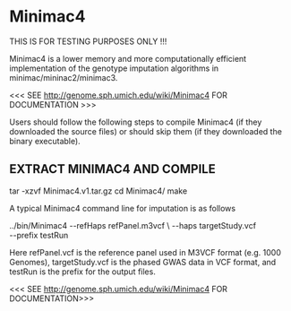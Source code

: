 # Minimac4

THIS IS FOR TESTING PURPOSES ONLY !!!

Minimac4 is a lower memory and more computationally efficient
implementation of the genotype imputation algorithms in 
minimac/mininac2/minimac3.

<<< SEE http://genome.sph.umich.edu/wiki/Minimac4 FOR DOCUMENTATION >>>

Users should follow the following steps to compile Minimac4 
(if they downloaded the source files) or should skip them
(if they downloaded the binary executable).

## EXTRACT MINIMAC4 AND COMPILE
 
tar -xzvf Minimac4.v1.tar.gz
cd Minimac4/
make

A typical Minimac4 command line for imputation is as follows

../bin/Minimac4 --refHaps refPanel.m3vcf \ 
                --haps targetStudy.vcf \
                --prefix testRun

Here refPanel.vcf is the reference panel used in M3VCF format (e.g. 1000 Genomes), 
targetStudy.vcf is the phased GWAS data in VCF format, 
and testRun is the prefix for the output files.

<<< SEE http://genome.sph.umich.edu/wiki/Minimac4 FOR DOCUMENTATION>>>
